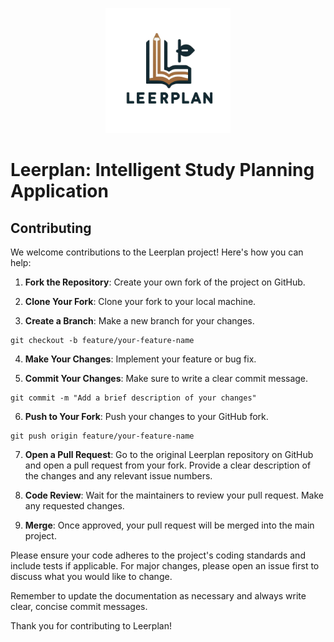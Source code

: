 <p align="center">
  <img src="leerplanlogo.png" alt="LeerPlan Logo" height="200px">
</p>

# Leerplan: Intelligent Study Planning Application

## Contributing

We welcome contributions to the Leerplan project! Here's how you can help:

1. **Fork the Repository**: Create your own fork of the project on GitHub.

2. **Clone Your Fork**: Clone your fork to your local machine.

3. **Create a Branch**: Make a new branch for your changes.

```[bash]
git checkout -b feature/your-feature-name
```

4. **Make Your Changes**: Implement your feature or bug fix.

5. **Commit Your Changes**: Make sure to write a clear commit message.

```[bash]
git commit -m "Add a brief description of your changes"
```

6. **Push to Your Fork**: Push your changes to your GitHub fork.

```[bash]
git push origin feature/your-feature-name
```

7. **Open a Pull Request**: Go to the original Leerplan repository on GitHub and open a pull request from your fork. Provide a clear description of the changes and any relevant issue numbers.

8. **Code Review**: Wait for the maintainers to review your pull request. Make any requested changes.

9. **Merge**: Once approved, your pull request will be merged into the main project.

Please ensure your code adheres to the project's coding standards and include tests if applicable. For major changes, please open an issue first to discuss what you would like to change.

Remember to update the documentation as necessary and always write clear, concise commit messages.

Thank you for contributing to Leerplan!